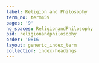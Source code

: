 ```yaml
---
label: Religion and Philosophy
term_no: term459
pages: '9'
no_spaces: ReligionandPhilosophy
pid: religionandphilosophy
order: '0816'
layout: generic_index_term
collection: index-headings
---
```

